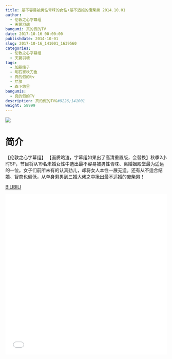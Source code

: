 ```yaml
---
title: 最不容易被男性青睐的女性+最不适婚的废柴男 2014.10.01
author: 
  - 伦敦之心字幕组
  - 天翼羽魂
bangumi: 真的假的TV
date: 2017-10-16 00:00:00
publishdate: 2014-10-01
slug: 2017-10-16_141001_1639560
categories: 
  - 伦敦之心字幕组
  - 天翼羽魂
tags: 
  - 加藤绫子
  - 明石家秋刀鱼
  - 真的假的tv
  - 芹那
  - 森下悠里
bangumis: 
  - 真的假的TV
description: 真的假的TV&#8226;141001
weight: 58999
---
```


![](https://i.imgur.com/XWUKUMJ.jpg)

# 简介  
【伦敦之心字幕组】 【画质略渣，字幕组如果出了高清重置版，会替换】秋季2小时SP，节目将从19名未婚女性中选出最不容易被男性青睐、离婚姻殿堂最为遥远的一位。女子们前所未有的认真劲儿，却将女人本性一展无遗。还有从不适合结婚、智商也偏低，从单身剩男到三婚大佬之中揪出最不适婚的废柴男！

  [BILIBILI](https://www.bilibili.com/video/av1639560/)


  <iframe src="//www.bilibili.com/html/html5player.html?cid=2493539&aid=1639560" width="100%" height="500" frameborder="0" allowfullscreen="allowfullscreen"></iframe>

